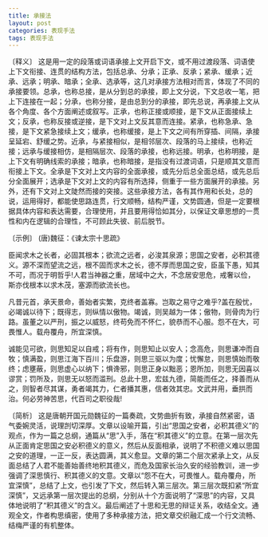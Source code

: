 ```yaml
---
title: 承接法
layout: post
categories: 表现手法
tags: 表现手法
---
```


〔释义〕 这是用一定的段落或词语承接上文开启下文，或不用过渡段落、词语使上下文衔接、连贯的结构方法，包括总承、分承；正承、反承；紧承、缓承；近承、远承；明承、暗承；全承、选承等，这几对承接方法相对而言，体现了不同的承接要领。总承，也称总接，是从分到总的承接，即上文分说，下文总收一笔，把上下连接在一起；分承，也称分接，是由总到分的承接，即先总说，再承接上文从各个角度、各个方面阐述或叙写。正承，也称正接或顺接，是下文从正面接续上文；反承，也称反接或逆接，是下文对上文反其意而连接。紧承，也称急承、急接，是下文紧急接续上文；缓承，也称缓接，是上下文之间有所穿插、间隔，承接呈延宕、舒缓之势。近承，与紧接相似，是相邻层次、段落的马上接续，也称近接；远承与缓接相仿，是相隔层次、段落的承接，也称远接。明承，也称明接，是上下文有明确线索的承接；暗承，也称暗接，是指没有过渡词语，只是顺其文意而衔接上下文。全承是下文对上文内容的全面承接，或先分后总全面总结，或先总后分全面展开；选承是下文对上文的内容有所选择，侧重于一些方面展开的承接。另外，还有下文对上文陡然而接的突接。这些承接方法，各有其作用和长处，总的说，运用得好，都能使思路连贯，行文顺畅，结构严谨，文势圆通，但是一定要根据具体内容和表达需要，合理使用，并且要用得恰如其分，以保证文章思想的一贯性和内在逻辑的合理性，不可顾此失彼、前后脱节。

〔示例〕 (唐)魏征：《谏太宗十思疏》

臣闻求木之长者，必固其根本；欲流之远者，必浚其泉源；思国之安者，必积其德义。源不深而望流之远，根不固而求木之长，德不厚而思国之安，臣虽下愚，知其不可，而况于明哲乎!人君当神器之重，居域中之大，不念居安思危，戒奢以俭，斯亦伐根本以求木茂，塞源而欲流长也。

凡昔元首，承天景命，善始者实繁，克终者盖寡。岂取之易守之难乎?盖在殷忧，必竭诚以待下；既得志，则纵情以傲物。竭诚，则吴越为一体；傲物，则骨肉为行路。虽董之以严刑，振之以威怒，终苟免而不怀仁，貌恭而不心服。怨不在大，可畏惟人。载舟覆舟，所宜深慎。

诚能见可欲，则思知足以自戒；将有作，则思知止以安人；念高危，则思谦冲而自牧；慎满盈，则思江海下百川；乐盘游，则思三驱以为度；忧懈怠，则思慎始而敬终；虑壅蔽，则思虚心以纳下；惧谗邪，则思正身以黜恶；恩所加，则思无因喜以谬赏；罚所及，则思无以怒而滥刑。总此十思，宏兹九德，简能而任之，择善而从之，则智者尽其谋，勇者竭其力，仁者播其惠，信者效其忠。文武并用，垂拱而治。何必劳神苦思，代百司之职役哉!

〔简析〕 这是唐朝开国元勋魏征的一篇奏疏，文势曲折有致，承接自然紧密，语气委婉灵活，说理剀切深厚。文章以设喻开篇，引出“思国之安者，必积其德义”的观点，作为一篇之总纲，通篇从“思”入手，落在“积其德义”的立意。在第一层次先从正面肯定思国之安必积德义的意义，然后从反面相承，说明了不积德义难以思国之安的道理，一正一反，表达圆满，其义愈显。文章的第二个层次紧承上文，从反面总结了人君不能善始善终地积其德义，而危及国家长治久安的经验教训，进一步强调了深思慎行、积其德义的文意。文章以“怨不在大，可畏惟人。载舟覆舟，所宜深慎”，总结了上文，也引发了下文，然后转入第三层次。第三层次既扣紧“所宜深慎”，又远承第一层次提出的总纲，分别从十个方面说明了“深思”的内容，又具体地说明了“积其德义”的含义。最后阐述了十思和无思的辩证关系，收结全文。通观全文，作者构思缜密，使用了多种承接方法，把文章交织融汇成一个行文流畅、结梅严谨的有机整体。 